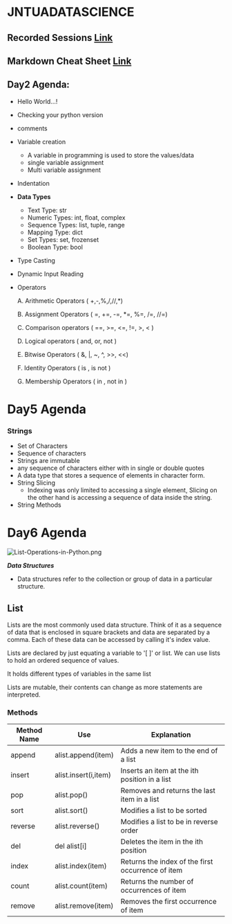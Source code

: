 # JNTUADATASCIENCE

## Recorded Sessions [Link](https://docs.google.com/spreadsheets/d/1A7VKQQ1u7MiTd6D38txwhca7kd_jtifWrZSSRyQGMCQ/edit?usp=sharing)

## Markdown Cheat Sheet [Link](https://www.markdownguide.org/cheat-sheet/)

## Day2 Agenda:
- Hello World...!
- Checking your python version 
- comments
- Variable  creation
    - A variable in programming is used to store the values/data
    - single variable assignment
    - Multi variable assignment
- Indentation
- **Data Types**
    - Text Type:	str
    - Numeric Types:	int, float, complex
    - Sequence Types:	list, tuple, range
    - Mapping Type:	dict
    - Set Types:	set, frozenset
    - Boolean Type:	bool

- Type Casting
- Dynamic Input Reading
- Operators

    A. Arithmetic Operators ( +,-,%,/,//,*)

    B. Assignment Operators ( =, +=, -=, *=, %=, /=, //=)

    C. Comparison operators ( ==, >=, <=, !=, >, < )

    D. Logical operators ( and, or, not )

    E. Bitwise Operators ( &, |, ~, ^, >>, <<)

    F. Identity Operators ( is , is not )

    G. Membership Operators ( in , not in )


# Day5 Agenda

### Strings
- Set of Characters
- Sequence of characters
- Strings are immutable
- any sequence of characters either with in single or double quotes
- A data type that stores a sequence of elements in character form.
- String Slicing
    - Indexing was only limited to accessing a single element, Slicing on the other hand is accessing a sequence of data inside the string.
- String Methods


# Day6 Agenda

![List-Operations-in-Python.png](List-Operations-in-Python.png)

***Data Structures***
- Data structures refer to the collection or group of data in a particular structure.

## List

Lists are the most commonly used data structure. Think of it as a sequence of data that is enclosed in square brackets and data are separated by a comma. Each of these data can be accessed by calling it's index value.

Lists are declared by just equating a variable to '[ ]' or list. We can use lists to hold an ordered sequence of values.

It holds different types of variables in the same list

Lists are mutable, their contents can change as more statements are interpreted.
 
### Methods

| Method Name | Use | Explanation |
|----|---|--|
| append | alist.append(item) | Adds a new item to the end of a list |
| insert	| alist.insert(i,item) |	Inserts an item at the ith position in a list |
|pop	|alist.pop()	|Removes and returns the last item in a list|
|sort|	alist.sort()|	Modifies a list to be sorted|
|reverse|	alist.reverse()|	Modifies a list to be in reverse order|
|del|	del alist[i]|	Deletes the item in the ith position|
|index|	alist.index(item)|	Returns the index of the first occurrence of item|
|count|	alist.count(item)|	Returns the number of occurrences of item|
|remove|	alist.remove(item)|	Removes the first occurrence of item|
